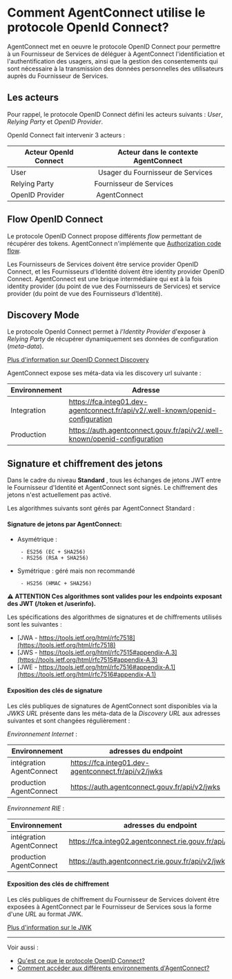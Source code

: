 
# Comment AgentConnect utilise le protocole OpenId Connect? 

AgentConnect met en oeuvre le protocole OpenID Connect pour permettre à un Fournisseur de Services de déléguer à AgentConnect l'identificiation et l'authentification des usagers, ainsi que la gestion des consentements qui sont nécessaire à la transmission des données personnelles des utilisateurs auprès du Fournisseur de Services.  

## Les acteurs

Pour rappel, le protocole OpenID Connect défini les acteurs suivants : *User*, *Relying Party* et *OpenID Provider*. 

OpenId Connect fait intervenir 3 acteurs : 

| Acteur OpenId Connect | Acteur dans le contexte AgentConnect |
| ------ | ------ |
| User |  Usager du Fournisseur de Services |
| Relying Party | Fournisseur de Services | 
| OpenID Provider | AgentConnect |

## Flow OpenID Connect

Le protocole OpenID Connect propose différents *flow* permettant de récupérer des tokens. AgentConnect n'implémente que [Authorization code flow](https://openid.net/specs/openid-connect-core-1_0.html#CodeFlowAuth).

Les Fournisseurs de Services doivent être service provider OpenID Connect, et les Fournisseurs d'Identité doivent être identity provider OpenID Connect. AgentConnect est une brique intermédiaire qui est à la fois identity provider (du point de vue des Fournisseurs de Services) et service provider (du point de vue des Fournisseurs d'Identité).

## Discovery Mode

Le protocole OpenId Connect permet à *l'Identity Provider* d'exposer à *Relying Party* de récupérer dynamiquement ses données de configuration (*meta-data*). 

[Plus d'information sur OpenID Connect Discovery](https://openid.net/specs/openid-connect-discovery-1_0.html)

AgentConnect expose ses méta-data via les discovery url suivante : 

| Environnement | Adresse |
| ------ | ------ |
| Integration | https://fca.integ01.dev-agentconnect.fr/api/v2/.well-known/openid-configuration | 
| Production | https://auth.agentconnect.gouv.fr/api/v2/.well-known/openid-configuration |

## Signature et chiffrement des jetons

Dans le cadre du niveau **Standard** , tous les échanges de jetons JWT entre le Fournisseur d'Identité et AgentConnect sont signés. 
Le chiffrement des jetons n'est actuellement pas activé. 

Les algorithmes suivants sont gérés par AgentConnect Standard : 

#### Signature de jetons par AgentConnect:

- Asymétrique : 

       - ES256 (EC + SHA256)
       - RS256 (RSA + SHA256)

- Symétrique : géré mais non recommandé

       - HS256 (HMAC + SHA256) 

**:warning: ATTENTION Ces algorithmes sont valides pour les endpoints exposant des JWT (/token et /userinfo).**

Les spécifications des algorithmes de signatures et de chiffrements utilisés sont les suivantes :

* [JWA - https://tools.ietf.org/html/rfc7518](https://tools.ietf.org/html/rfc7518)
* [JWS - https://tools.ietf.org/html/rfc7515#appendix-A.3](https://tools.ietf.org/html/rfc7515#appendix-A.3)
* [JWE - https://tools.ietf.org/html/rfc7516#appendix-A.1](https://tools.ietf.org/html/rfc7516#appendix-A.1)


#### Exposition des clés de signature

Les clés publiques de signatures de AgentConnect sont disponibles via la *JWKS URL* présente dans les méta-data de la *Discovery URL* aux adresses suivantes et sont changées régulièrement :

*Environnement Internet* : 

| Environnement | adresses du endpoint |
|---------------|----------------------|
| intégration AgentConnect | https://fca.integ01.dev-agentconnect.fr/api/v2/jwks |
| production AgentConnect |https://auth.agentconnect.gouv.fr/api/v2/jwks|

*Environnement RIE* :

| Environnement | adresses du endpoint |
|---------------|----------------------|
| intégration AgentConnect | https://fca.integ02.agentconnect.rie.gouv.fr/api/v2/jwks|
| production AgentConnect |https://auth.agentconnect.rie.gouv.fr/api/v2/jwks|


#### Exposition des clés de chiffrement

Les clés publiques de chiffrement du Fournisseur de Services doivent être exposées à AgentConnect par le Fournisseur de Services sous la forme d'une *URL* au format JWK. 

[Plus d'information sur le JWK](https://datatracker.ietf.org/doc/html/rfc7517)

---

Voir aussi : 
- [Qu'est ce que le protocole OpenID Connect?](technique_fca/technique_oidc.md)
- [Comment accéder aux différents environnements d'AgentConnect?](technique_fca/technique_fca_env.md)

